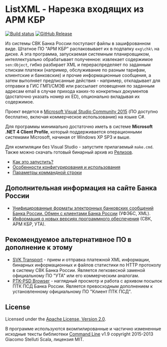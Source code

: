 # ListXML - Нарезка входящих из АРМ КБР

[![Build status](https://ci.appveyor.com/api/projects/status/45j0q24sg6aiiq52?svg=true)](https://ci.appveyor.com/project/diev/listxml) 
[![GitHub Release](https://img.shields.io/github/release/diev/ListXML.svg)](https://github.com/diev/ListXML/releases/latest)

Из системы СВК Банка России поступают файлы в зашифрованном виде. 
Штатное ПО "АРМ КБР" распаковывает их в подпапку `exg\chk\` на диске. 
А эта программа, запускаемая системным планировщиком, интеллектуально 
обрабатывает полученное: извлекает содержимое `sen:Object`, 
гибко разбирает XML и перераспределяет по заданным спискам платежи 
(например, обслуживание по разным тарифам, клиентские и банковские) 
и прочие информационные сообщения, а затем выполняет предписанные действия - 
например, откладывает для отправки в ГИС ГМП/СМЭВ или рассылает оповещения 
по заданным адресам email в случае прихода каких-то конкретных документов 
(достаточно указать номер их ED), опционально вкладывая их содержимое.

Проект ведется в 
[Microsoft Visual Studio Community 2015](https://www.visualstudio.com/) 
(ПО доступно бесплатно, включая коммерческое использование) на языке C#.

Для программы минимально достаточно иметь в системе 
**Microsoft .NET 4 Client Profile**, который поддерживается операционными 
системами Microsoft, начиная от Windows XP SP3 и выше.

Для компиляции без Visual Studio - запустите прилагаемый `make.cmd`. 
Также можно скачать готовый бинарный архив из 
[Релизов](https://github.com/diev/ListXML/releases).

* [Как это запустить?](setup.md)
* [Особенности конфигурирования и использования](settings.md)
* [Параметры коммандной строки](options.md)

## Дополнительная информация на сайте Банка России

* [Унифицированные форматы электронных банковских сообщений Банка России. 
Обмен с клиентами Банка России](http://www.cbr.ru/analytics/Formats) 
(УФЭБС, XML).
* [Информация о новых версиях программного 
обеспечения](http://www.cbr.ru/mcirabis/?PrtId=itest) (СВК, АРМ КБР, УТА).

## Рекомендуемое альтернативное ПО в дополнение к этому

* [SVK Transport](/SVK-Transport-hta) - прием и отправка платежной XML 
информации, бинарных информационных и файлов статистики по HTTP протоколу 
в систему СВК Банка России. Является легковесной заменой официальному 
ПО "УТА" или его коммерческим аналогам.
* [PTK-PSD Browser](/PTK-PSD-Browser-hta) - наглядный просмотр и работа 
с архивом посылок ПТК ПСД Банка России. Является превосходным дополнением 
к установленному официальному ПО "Клиент ПТК ПСД".

## License

Licensed under the [Apache License, 
Version 2.0](http://www.apache.org/licenses/LICENSE-2.0 "LICENSE").

В программе используются вкомпилированные и частично измененные исходные 
тексты библиотеки [Command Line](https://github.com/gsscoder/commandline) 
v1.9 copyright 2015-2013 Giacomo Stelluti Scala, лицензия MIT.
